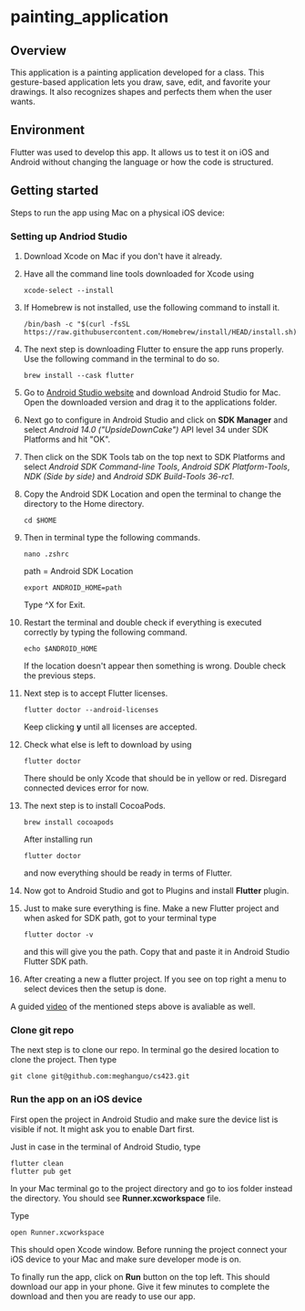 # painting_application

## Overview

This application is a painting application developed for a class. This gesture-based application lets you draw, save, edit, and favorite your drawings. It also recognizes shapes and perfects them when the user wants.

## Environment

Flutter was used to develop this app. It allows us to test it on iOS and Android without changing the language or how the code is structured.

## Getting started

Steps to run the app using Mac on a physical iOS device:

### Setting up Andriod Studio

1. Download Xcode on Mac if you don't have it already.

2. Have all the command line tools downloaded for Xcode using

    ```shell
    xcode-select --install
    ```

3. If Homebrew is not installed, use the following command to install it.

    ```shell
    /bin/bash -c "$(curl -fsSL https://raw.githubusercontent.com/Homebrew/install/HEAD/install.sh)"
    ```

4. The next step is downloading Flutter to ensure the app runs properly. Use the following command in the terminal to do so.

    ```shell
    brew install --cask flutter
    ```

5. Go to [Android Studio website](https://developer.android.com/studio?gad_source=1&gclid=CjwKCAiAxqC6BhBcEiwAlXp457BcNK1DZWL75Ff40SK4VZEdezqvT_j7XEn9hDvUkzsTNOdh64_rfhoCv7MQAvD_BwE&gclsrc=aw.ds) and download Android Studio for Mac. Open the downloaded version and drag it to the applications folder.

6. Next go to configure in Android Studio and click on **SDK Manager** and select *Android 14.0 ("UpsideDownCake")* API level 34 under SDK Platforms and hit "OK".

7. Then click on the SDK Tools tab on the top next to SDK Platforms and select *Android SDK Command-line Tools*, *Android SDK Platform-Tools*, *NDK (Side by side)* and *Android SDK Build-Tools 36-rc1*.

8. Copy the Android SDK Location and open the terminal to change the directory to the Home directory.

    ```shell
    cd $HOME
    ```

9. Then in terminal type the following commands.

    ```shell
    nano .zshrc
    ```
   path = Android SDK Location

    ```shell
    export ANDROID_HOME=path
    ```

   Type ^X for Exit.

10. Restart the terminal and double check if everything is executed correctly by typing the following command.

    ```shell
    echo $ANDROID_HOME
    ```

    If the location doesn't appear then something is wrong. Double check the previous steps.

11. Next step is to accept Flutter licenses.

    ```shell
    flutter doctor --android-licenses
    ```

    Keep clicking **y** until all licenses are accepted.

12. Check what else is left to download by using

    ```shell
    flutter doctor
    ```

    There should be only Xcode that should be in yellow or red. Disregard connected devices error for now.

13. The next step is to install CocoaPods.

    ```shell
    brew install cocoapods
    ```

    After installing run

    ```shell
    flutter doctor
    ```

    and now everything should be ready in terms of Flutter.

14. Now got to Android Studio and got to Plugins and install **Flutter** plugin.

15. Just to make sure everything is fine. Make a new Flutter project and when asked for SDK path, got to your terminal type

    ```shell
    flutter doctor -v
    ```

    and this will give you the path. Copy that and paste it in Android Studio Flutter SDK path.

16. After creating a new a flutter project. If you see on top right a menu to select devices then the setup is done.

A guided [video](https://www.youtube.com/watch?v=fzAg7lOWqVE) of the mentioned steps above is avaliable as well.

### Clone git repo

The next step is to clone our repo. In terminal go the desired location to clone the project. Then type

```shell
git clone git@github.com:meghanguo/cs423.git
```

### Run the app on an iOS device

First open the project in Android Studio and make sure the device list is visible if not. It might ask you to enable Dart first.

Just in case in the terminal of Android Studio, type

```shell
flutter clean
flutter pub get
```

In your Mac terminal go to the project directory and go to ios folder instead the directory. You should see **Runner.xcworkspace** file.

Type

```shell
open Runner.xcworkspace
```

This should open Xcode window. Before running the project connect your iOS device to your Mac and make sure developer mode is on.

To finally run the app, click on **Run** button on the top left. This should download our app in your phone. Give it few minutes to complete the download and then you are ready to use our app.

